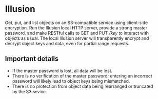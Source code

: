 # Illusion

Get, put, and list objects on an S3-compatible service using client-side encryption. Run the Illusion local HTTP server, provide a strong master password, and make RESTful calls to GET and PUT */key* to interact with objects as usual. The local Illusion server will transparently encrypt and decrypt object keys and data, even for partial range requests.

## Important details

- If the master password is lost, all data will be lost.
- There is no verification of the master password; entering an incorrect password will likely lead to object keys being mismatched.
- There is no protection from object data being rearranged or truncated by the S3 sevice.
